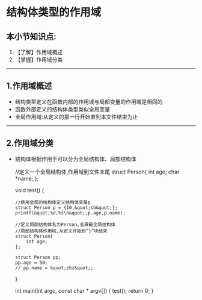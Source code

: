 # 结构体类型的作用域

## 本小节知识点:

1.  【了解】作用域概述
2.  【掌握】作用域分类

---

## 1.作用域概述

*   结构类型定义在函数内部的作用域与局部变量的作用域是相同的
*   函数外部定义的结构体类型类似全局变量
*   全局作用域:从定义的那一行开始直到本文件结束为止

---

## 2.作用域分类

*   结构体根据作用于可以分为全局结构体、局部结构体

    //定义一个全局结构体,作用域到文件末尾
    struct Person{
        int age;
        char *name;
    };

    void test() {

        //使用全局的结构体定义结构体变量p
        struct Person p = {10,&quot;sb&quot;};
        printf(&quot;%d,%s\n&quot;,p.age,p.name);

        //定义局部结构体名为Person,会屏蔽全局结构体
        //局部结构体作用域,从定义开始到“}”块结束
        struct Person{
            int age;
        };

        struct Person pp;
        pp.age = 50;
        // pp.name = &quot;zbz&quot;;
    }

    int main(int argc, const char * argv[])
    {
        test();
        return 0;
    }
